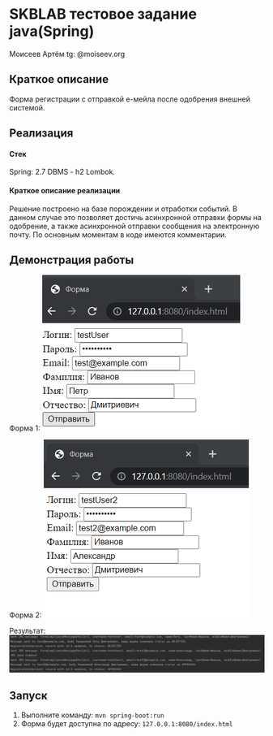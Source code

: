# SKBLAB тестовое задание java(Spring)
Моисеев Артём tg: @moiseev.org

## Краткое описание 
Форма регистрации с отправкой е-мейла после одобрения внешней системой.

## Реализация
#### Cтек
Spring: 2.7
DBMS - h2
Lombok.
#### Краткое описание реализации
Решение построено на базе порождении и отработки событий. В данном случае это позволяет достичь асинхронной отправки формы на одобрение, а также асинхронной отправки сообщения на электронную почту. 
По основным моментам в коде имеются комментарии.
## Демонстрация работы
Форма 1:
![image](md_images/form1.png)

Форма 2:
![image](md_images/form2.png)

Результат:
![image](md_images/result.png)
## Запуск
1. Выполните команду: `mvn spring-boot:run`
2. Форма будет доступна по адресу: `127.0.0.1:8080/index.html`
